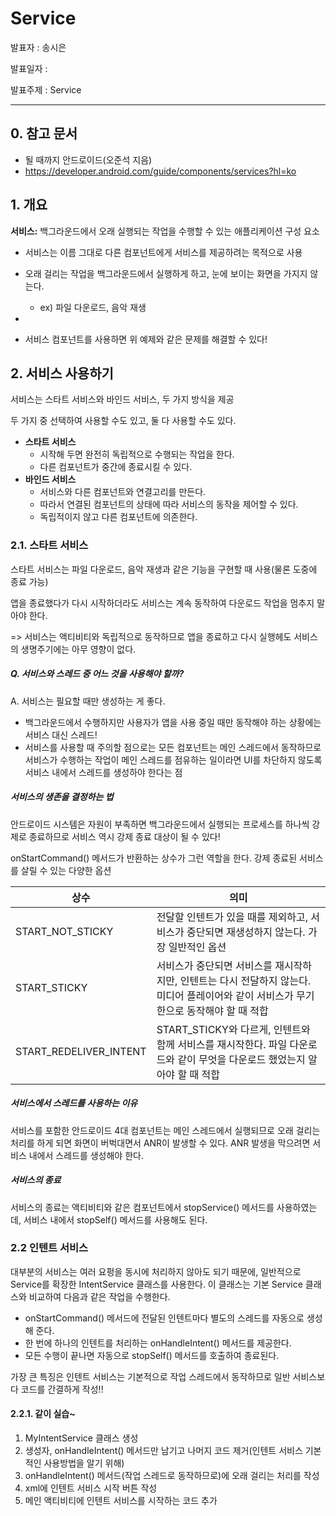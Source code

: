 # Service

발표자 : 송시은

발표일자 : 

발표주제 : Service

------



## 0. 참고 문서

- 될 때까지 안드로이드(오준석 지음)
- https://developer.android.com/guide/components/services?hl=ko



## 1. 개요

**서비스:** 백그라운드에서 오래 실행되는 작업을 수행할 수 있는 애플리케이션 구성 요소 

- 서비스는 이름 그대로 다른 컴포넌트에게 서비스를 제공하려는 목적으로 사용

- 오래 걸리는 작업을 백그라운드에서 실행하게 하고, 눈에 보이는 화면을 가지지 않는다.

  - ex) 파일 다운로드, 음악 재생

- [BadThreadExam]: https://github.com/taeiim/Android-Study/tree/master/study/week14/Service/BadThreadExam

- 서비스 컴포넌트를 사용하면 위 예제와 같은 문제를 해결할 수 있다!



## 2. 서비스 사용하기

서비스는 스타트 서비스와 바인드 서비스, 두 가지 방식을 제공

두 가지 중 선택하여 사용할 수도 있고, 둘 다 사용할 수도 있다.

- **스타트 서비스** 
  - 시작해 두면 완전히 독립적으로 수행되는 작업을 한다.
  - 다른 컴포넌트가 중간에 종료시킬 수 있다.
- **바인드 서비스** 
  - 서비스와 다른 컴포넌트와 연결고리를 만든다. 
  - 따라서 연결된 컴포넌트의 상태에 따라 서비스의 동작을 제어할 수 있다. 
  - 독립적이지 않고 다른 컴포넌트에 의존한다.



### 2.1. 스타트 서비스

스타트 서비스는 파일 다운로드, 음악 재생과 같은 기능을 구현할 때 사용(물론 도중에 종료 가능)

앱을 종료했다가 다시 시작하더라도 서비스는 계속 동작하여 다운로드 작업을 멈추지 말아야 한다.

[StartService]: https://github.com/taeiim/Android-Study/tree/master/study/week14/Service/ServiceExam

=> 서비스는 액티비티와 독립적으로 동작하므로 앱을 종료하고 다시 실행헤도 서비스의 생명주기에는 아무 영향이 없다.



##### Q. 서비스와 스레드 중 어느 것을 사용해야 할까?

A. 서비스는 필요할 때만 생성하는 게 좋다. 

- 백그라운드에서 수행하지만 사용자가 앱을 사용 중일 때만 동작해야 하는 상황에는 서비스 대신 스레드! 
- 서비스를 사용할 때 주의할 점으로는 모든 컴포넌트는 메인 스레드에서 동작하므로 서비스가 수행하는 작업이 메인 스레드를 점유하는 일이라면 UI를 차단하지 않도록 서비스 내에서 스레드를 생성하야 한다는 점



##### 서비스의 생존을 결정하는 법

안드로이드 시스템은 자원이 부족하면 백그라운드에서 실행되는 프로세스를 하나씩 강제로 종료하므로 서비스 역시 강제 종료 대상이 될 수 있다!

onStartCommand() 메서드가 반환하는 상수가 그런 역할을 한다. 강제 종료된 서비스를 살릴 수 있는 다양한 옵션

| 상수                   | 의미                                                         |
| ---------------------- | ------------------------------------------------------------ |
| START_NOT_STICKY       | 전달할 인텐트가 있을 때를 제외하고, 서비스가 중단되면 재생성하지 않는다. 가장 일반적인 옵션 |
| START_STICKY           | 서비스가 중단되면 서비스를 재시작하지만, 인텐트는 다시 전달하지 않는다. 미디어 플레이어와 같이 서비스가 무기한으로 동작해야 할 때 적합 |
| START_REDELIVER_INTENT | START_STICKY와 다르게,  인텐트와 함께 서비스를 재시작한다. 파일 다운로드와 같이 무엇을 다운로드 했었는지 알아야 할 때 적합 |



##### 서비스에서 스레드를 사용하는 이유

서비스를 포함한 안드로이드 4대 컴포넌트는 메인 스레드에서 실행되므로 오래 걸리는 처리를 하게 되면 화면이 버벅대면서 ANR이 발생할 수 있다. ANR 발생을 막으려면 서비스 내에서 스레드를 생성해야 한다.



##### 서비스의 종료

서비스의 종료는 액티비티와 같은 컴포넌트에서 stopService() 메서드를 사용하였는데, 서비스 내에서 stopSelf() 메서드를 사용해도 된다.



### 2.2 인텐트 서비스

대부분의 서비스는 여러 요펑을 동시에 처리하지 않아도 되기 때문에, 일반적으로 Service를 확장한 IntentService 클래스를 사용한다. 이 클래스는 기본 Service 클래스와 비교하여 다음과 같은 작업을 수행한다.

- onStartCommand() 메서드에 전달된 인텐트마다 별도의 스레드를 자동으로 생성해 준다.
- 한 번에 하나의 인텐트를 처리하는 onHandleIntent() 메서드를 제공한다.
- 모든 수행이 끝나면 자동으로 stopSelf() 메서드를 호출하여 종료된다.

가장 큰 특징은 인텐트 서비스는 기본적으로 작업 스레드에서 동작하므로 일반 서비스보다 코드를 간결하게 작성!!



#### 2.2.1. 같이 실습~

1. MyIntentService 클래스 생성
2. 생성자, onHandleIntent() 메서드만 남기고 나머지 코드 제거(인텐트 서비스 기본적인 사용방법을 알기 위해)
3. onHandleIntent() 메서드(작업 스레드로 동작하므로)에 오래 걸리는 처리를 작성
4. xml에 인텐트 서비스 시작 버튼 작성
5. 메인 액티비티에 인텐트 서비스를 시작하는 코드 추가